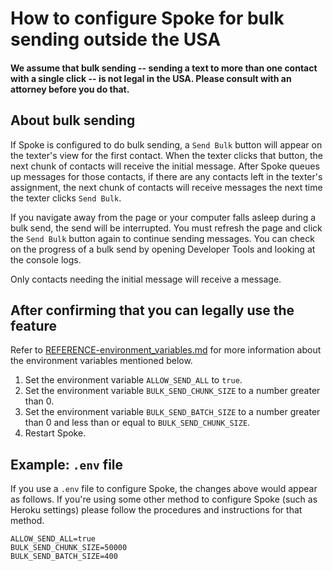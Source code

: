 # How to configure Spoke for bulk sending outside the USA

#### We assume that bulk sending -- sending a text to more than one contact with a single click -- is not legal in the USA. Please consult with an attorney before you do that.

## About bulk sending

If Spoke is configured to do bulk sending, a `Send Bulk` button will appear on the texter's view for the first contact. When the texter clicks that button, the next chunk of contacts will receive the initial message. After Spoke queues up messages for those contacts, if there are any contacts left in the texter's assignment, the next chunk of contacts will receive messages the next time the texter clicks `Send Bulk`.

If you navigate away from the page or your computer falls asleep during a bulk send, the send will be interrupted. You must refresh the page and click the `Send Bulk` button again to continue sending messages. You can check on the progress of a bulk send by opening Developer Tools and looking at the console logs.

Only contacts needing the initial message will receive a message.

## After confirming that you can legally use the feature

Refer to [REFERENCE-environment_variables.md](REFERENCE-environment_variables.md) for more information about the environment variables mentioned below.

1. Set the environment variable `ALLOW_SEND_ALL` to `true`.
2. Set the environment variable `BULK_SEND_CHUNK_SIZE` to a number greater than 0.
3. Set the environment variable `BULK_SEND_BATCH_SIZE` to a number greater than 0 and less than or equal to `BULK_SEND_CHUNK_SIZE`.
4. Restart Spoke.

## Example: `.env` file

If you use a `.env` file to configure Spoke, the changes above would appear as follows. If you're using some other method to configure Spoke (such as Heroku settings) please follow the procedures and instructions for that method.

```
ALLOW_SEND_ALL=true
BULK_SEND_CHUNK_SIZE=50000
BULK_SEND_BATCH_SIZE=400
```
